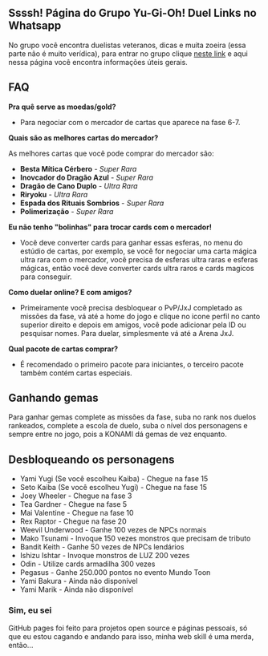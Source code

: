 ## Ssssh! Página do Grupo Yu-Gi-Oh! Duel Links no Whatsapp
No grupo você encontra duelistas veteranos, dicas e muita zoeira (essa parte não é muito verídica), para entrar no grupo clique [neste link](https://goo.gl/G7tnrF) e aqui nessa página você encontra informações úteis gerais.

## FAQ
**Pra quê serve as moedas/gold?**

- Para negociar com o mercador de cartas que aparece na fase 6-7.

**Quais são as melhores cartas do mercador?**

As melhores cartas que você pode comprar do mercador são:
* **Besta Mítica Cérbero** - *Super Rara*
* **Inovcador do Dragão Azul** - *Super Rara*
* **Dragão de Cano Duplo** - *Ultra Rara*
* **Riryoku** - *Ultra Rara*
* **Espada dos Rituais Sombrios** - *Super Rara*
* **Polimerização** - *Super Rara*

**Eu não tenho "bolinhas" para trocar cards com o mercador!**

- Você deve converter cards para ganhar essas esferas, no menu do estúdio de cartas, por exemplo, se você for negociar uma carta mágica ultra rara com o mercador, você precisa de esferas ultra raras e esferas mágicas, então você deve converter cards ultra raros e cards magicos para conseguir.

**Como duelar online? E com amigos?**

- Primeiramente você precisa desbloquear o PvP/JxJ completado as missões da fase, vá até a home do jogo e clique no icone perfil no canto superior direito e depois em amigos, você pode adicionar pela ID ou pesquisar nomes. Para duelar, simplesmente vá até a Arena JxJ.

**Qual pacote de cartas comprar?**

- É recomendado o primeiro pacote para iniciantes, o terceiro pacote também contém cartas especiais.

## Ganhando gemas
Para ganhar gemas complete as missões da fase, suba no rank nos duelos rankeados, complete a escola de duelo, suba o nível dos personagens e sempre entre no jogo, pois a KONAMI dá gemas de vez enquanto.

## Desbloqueando os personagens
* Yami Yugi (Se você escolheu Kaiba) - Chegue na fase 15
* Seto Kaiba (Se você escolheu Yugi) - Chegue na fase 15
* Joey Wheeler - Chegue na fase 3
* Tea Gardner - Chegue na fase 5
* Mai Valentine - Chegue na fase 10
* Rex Raptor - Chegue na fase 20
* Weevil Underwood - Ganhe 100 vezes de NPCs normais
* Mako Tsunami - Invoque 150 vezes monstros que precisam de tributo
* Bandit Keith - Ganhe 50 vezes de NPCs lendários
* Ishizu Ishtar - Invoque monstros de LUZ 200 vezes
* Odin - Utilize cards armadilha 300 vezes
* Pegasus - Ganhe 250.000 pontos no evento Mundo Toon
* Yami Bakura - Ainda não disponível
* Yami Marik - Ainda não disponível

### Sim, eu sei
GitHub pages foi feito para projetos open source e páginas pessoais, só que eu estou cagando e andando para isso, minha web skill é uma merda, então...
